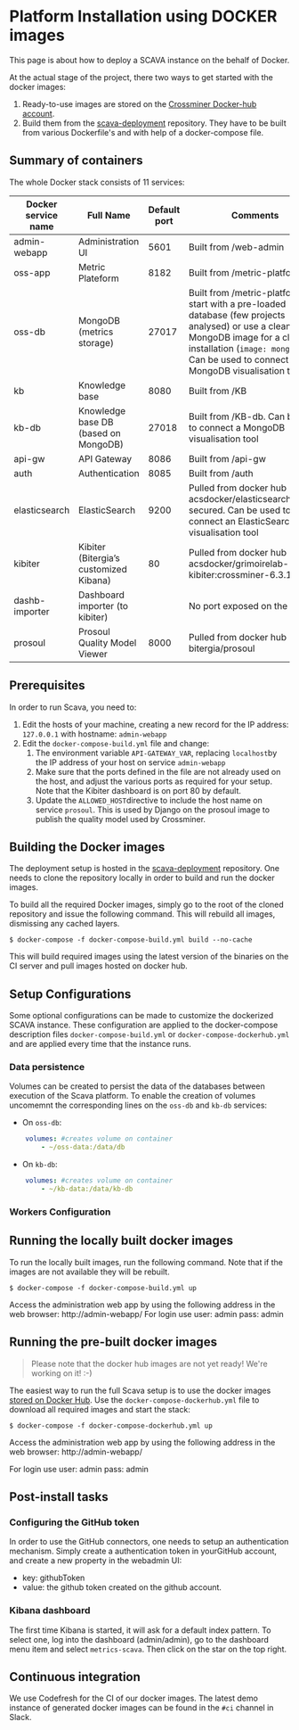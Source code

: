 
# Platform Installation using DOCKER images

This page is about how to deploy a SCAVA instance on the behalf of Docker.

At the actual stage of the project, there two ways to get started with the docker images:
1. Ready-to-use images are stored on the [Crossminer Docker-hub account](https://hub.docker.com/u/crossminer/).
1. Build them from the [scava-deployment](https://github.com/crossminer/scava-deployment) repository. They have to be built from various Dockerfile's and with help of a docker-compose file.

## Summary of containers

The whole Docker stack consists of 11 services:

|Docker service name|Full Name|Default port| Comments |
|---|---|---|---|
|admin-webapp|Administration UI| 5601 | Built from /web-admin |
|oss-app|Metric Plateform| 8182 | Built from /metric-platform |
|oss-db|MongoDB (metrics storage)| 27017 | Built from /metric-platform to start with a pre-loaded database (few projects analysed) or use a clean MongoDB image for a clean installation (`image: mongo:3.4`). Can be used to connect a MongoDB visualisation tool |
|kb|Knowledge base| 8080 | Built from /KB |
|kb-db|Knowledge base DB (based on MongoDB)| 27018 | Built from /KB-db. Can be used to connect a MongoDB visualisation tool |
|api-gw|API Gateway| 8086 | Built from /api-gw |
|auth|Authentication| 8085 | Built from /auth |
|elasticsearch|ElasticSearch| 9200 | Pulled from docker hub acsdocker/elasticsearch:6.3.1-secured. Can be used to connect an ElasticSearch visualisation tool |
|kibiter|Kibiter (Bitergia’s customized Kibana)| 80 | Pulled from docker hub acsdocker/grimoirelab-kibiter:crossminer-6.3.1 |
|dashb-importer|Dashboard importer (to kibiter)| | No port exposed on the host |
|prosoul|Prosoul Quality Model Viewer| 8000 | Pulled from docker hub bitergia/prosoul |

## Prerequisites

In order to run Scava, you need to:

1. Edit the hosts of your machine, creating a new record for the IP address: `127.0.0.1` with hostname: `admin-webapp`
1. Edit the `docker-compose-build.yml` file and change:
    1. The environment variable `API-GATEWAY_VAR`, replacing `localhost`by the IP address of your host on service `admin-webapp`
    1. Make sure that the ports defined in the file are not already used on the host, and adjust the various ports as required for your setup. Note that the Kibiter dashboard is on port 80 by default.
    1. Update the `ALLOWED_HOST`directive to include the host name on service `prosoul`. This is used by Django on the prosoul image to publish the quality model used by Crossminer.
    
## Building the Docker images

The deployment setup is hosted in the [scava-deployment](https://github.com/crossminer/scava-deployment) repository. One needs to clone the repository locally in order to build and run the docker images.

To build all the required Docker images, simply go to the root of the cloned repository and issue the following command. This will rebuild all images, dismissing any cached layers.

```
$ docker-compose -f docker-compose-build.yml build --no-cache
```
This will build required images using the latest version of the binaries on the CI server and pull images hosted on docker hub.
    
## Setup Configurations
Some optional configurations can be made to customize the dockerized SCAVA instance. These configuration are applied to the docker-compose description files `docker-compose-build.yml` or `docker-compose-dockerhub.yml` and are applied every time that the instance runs.

### Data persistence
Volumes can be created to persist the data of the databases between execution of the Scava platform. To enable the creation of volumes uncomemnt the corresponding lines on the `oss-db` and `kb-db` services:

* On `oss-db`:
```yaml
    volumes: #creates volume on container
        - ~/oss-data:/data/db
```

* On `kb-db`:
```yaml
    volumes: #creates volume on container
        - ~/kb-data:/data/kb-db
```
### Workers Configuration
    
## Running the locally built docker images

To run the locally built images, run the following command. Note that if the images are not available they will be rebuilt.

```
$ docker-compose -f docker-compose-build.yml up
```

Access the administration web app by using the following address in the web browser: http://admin-webapp/
For login use user: admin  pass: admin

## Running the pre-built docker images

> Please note that the docker hub images are not yet ready! We're working on it! :-)

The easiest way to run the full Scava setup is to use the docker images [stored on Docker Hub](https://hub.docker.com/r/crossminer/). Use the `docker-compose-dockerhub.yml` file to download all required images and start the stack:

```
$ docker-compose -f docker-compose-dockerhub.yml up
```
Access the administration web app by using the following address in the web browser: http://admin-webapp/

For login use user: admin  pass: admin

## Post-install tasks

### Configuring the GitHub token

In order to use the GitHub connectors, one needs to setup an authentication mechanism. Simply create a authentication token in yourGitHub account, and create a new property in the webadmin UI:

* key: githubToken
* value: the github token created on the github account.

### Kibana dashboard

The first time Kibana is started, it will ask for a default index pattern. To select one, log into the dashboard (admin/admin), go to the dashboard menu item and select `metrics-scava`. Then click on the star on the top right. 

## Continuous integration

We use Codefresh for the CI of our docker images. The latest demo instance of generated docker images can be found in the `#ci` channel in Slack.
